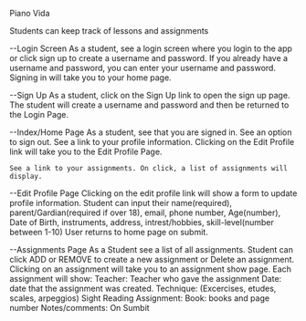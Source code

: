 Piano Vida

Students can keep track of lessons and assignments

--Login Screen
As a student, see a login screen where you login to the app or click sign up to create a username and password. If you already have a username and password, you can enter your username and password. Signing in will take you to your home page.
 
--Sign Up
As a student, click on the Sign Up link to open the sign up page. The student will create a username and password and then be returned to the Login Page.

--Index/Home Page
As a student, see that you are signed in. See an option to sign out. 
    See a link to your profile information. Clicking on the Edit Profile link will take you to the Edit Profile Page. 

    See a link to your assignments. On click, a list of assignments will display.

--Edit Profile Page
Clicking on the edit profile link will show a form to update profile information. Student can input their
     name(required), 
     parent/Gardian(required if over 18), 
     email, 
     phone number, 
     Age(number), 
     Date of Birth, 
     instruments, 
     address, 
     intrest/hobbies, 
     skill-level(number between 1-10)
User returns to home page on submit.

--Assignments Page
As a Student see a list of all assignments. Student can click ADD or REMOVE to create a new assignment or Delete an assignment. Clicking on an assignment will take you to an assignment show page. Each assignment will show:
    Teacher: Teacher who gave the assignment
    Date: date that the assignment was created.
    Technique: (Excercises, etudes, scales, arpeggios)
    Sight Reading Assignment: 
    Book: books and page number
    Notes/comments:
On Sumbit




